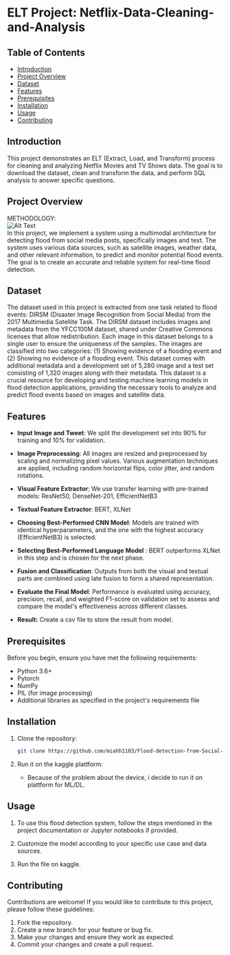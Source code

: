 # ELT Project: Netflix-Data-Cleaning-and-Analysis
## Table of Contents

- [Introduction](#introduction)
- [Project Overview](#project-overview)
- [Dataset](#Dataset)
- [Features](#features)
- [Prerequisites](#prerequisites)
- [Installation](#installation)
- [Usage](#usage)
- [Contributing](#contributing)

## Introduction

This project demonstrates an ELT (Extract, Load, and Transform) process for cleaning and analyzing Netflix Movies and TV Shows data. The goal is to download the dataset, clean and transform the data, and perform SQL analysis to answer specific questions.

## Project Overview

METHODOLOGY: <br>
![Alt Text](Images/methodology.png) <br>
In this project, we implement a system using a multimodal architecture for detecting flood from social media posts, specifically images and text. The system uses various data sources, such as satellite images, weather data, and other relevant information, to predict and monitor potential flood events. The goal is to create an accurate and reliable system for real-time flood detection.

## Dataset

The dataset used in this project is extracted from one task related to flood events: DIRSM (Disaster Image Recognition from Social Media) from the 2017 Multimedia Satellite Task. The DIRSM dataset includes images and metadata from the YFCC100M dataset, shared under Creative Commons licenses that allow redistribution. Each image in this dataset belongs to a single user to ensure the uniqueness of the samples. The images are classified into two categories: (1) Showing evidence of a flooding event and (2) Showing no evidence of a flooding event. This dataset comes with additional metadata and a development set of 5,280 image and a test set consisting of 1,320 images along with their metadata. This dataset is a crucial resource for developing and testing machine learning models in flood detection applications, providing the necessary tools to analyze and predict flood events based on images and satellite data. 

## Features

- **Input Image and Tweet**: We split the development set into 90% for training and 10% for validation.

- **Image Preprocessing**: All images are resized and preprocessed by scaling and normalizing pixel values. Various augmentation techniques are applied, including random horizontal flips, color jitter, and random rotations.

- **Visual Feature Extractor**: We use transfer learning with pre-trained models: ResNet50, DenseNet-201, EfficientNetB3
  
- **Textual Feature Extractor**: BERT, XLNet
  
- **Choosing Best-Performed CNN Model**: Models are trained with identical hyperparameters, and the one with the highest accuracy (EfficientNetB3) is selected.

- **Selecting Best-Performed Language Model** : BERT outperforms XLNet in this step and is chosen for the next phase.

- **Fusion and Classification**: Outputs from both the visual and textual parts are combined using late fusion to form a shared representation.
  
- **Evaluate the Final Model**: Performance is evaluated using accuracy, precision, recall, and weighted F1-score on validation set to assess and compare the model's effectiveness across different classes.
  
- **Result:** Create a csv file to store the result from model.

## Prerequisites

Before you begin, ensure you have met the following requirements:

- Python 3.6+
- Pytorch
- NumPy
- PIL (for image processing)
- Additional libraries as specified in the project's requirements file

## Installation

1. Clone the repository:

   ```bash
   git clone https://github.com/miahh1103/Flood-detection-from-Social-Media-Posts-Using-Multimodal-Deep-Learning.git
   ```

2. Run it on the kaggle plattform:
   - Because of the problem about the device, i decide to run it on plattform for ML/DL.

## Usage

1. To use this flood detection system, follow the steps mentioned in the project documentation or Jupyter notebooks if provided.

2. Customize the model according to your specific use case and data sources.

3. Run the file on kaggle.

## Contributing

Contributions are welcome! If you would like to contribute to this project, please follow these guidelines:

1. Fork the repository.
2. Create a new branch for your feature or bug fix.
3. Make your changes and ensure they work as expected.
4. Commit your changes and create a pull request.
